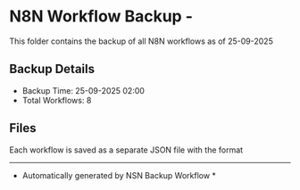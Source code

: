 # N8N Workflow Backup - 
This folder contains the backup of all N8N workflows as of 25-09-2025

## Backup Details
- Backup Time: 25-09-2025 02:00
- Total Workflows: 8

## Files
Each workflow is saved as a separate JSON file with the format

-----------
* Automatically generated by NSN Backup Workflow *